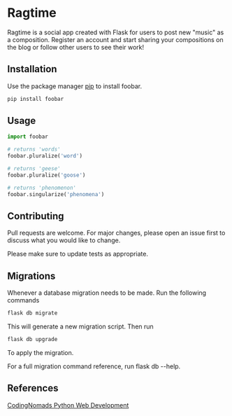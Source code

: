 # Ragtime

Ragtime is a social app created with Flask for users to post new "music" as a composition. Register an account and start sharing your compositions on the blog or follow other users to see their work!
## Installation

Use the package manager [pip](https://pip.pypa.io/en/stable/) to install foobar.

```bash
pip install foobar
```

## Usage

```python
import foobar

# returns 'words'
foobar.pluralize('word')

# returns 'geese'
foobar.pluralize('goose')

# returns 'phenomenon'
foobar.singularize('phenomena')
```

## Contributing
Pull requests are welcome. For major changes, please open an issue first to discuss what you would like to change.

Please make sure to update tests as appropriate.

## Migrations
Whenever a database migration needs to be made. Run the following commands
```bash
flask db migrate
```
This will generate a new migration script. Then run
```bash
flask db upgrade
```
To apply the migration.

For a full migration command reference, run flask db --help.

## References
[CodingNomads Python Web Development](https://codingnomads.co/career-track/professional-python-web-development-course)
